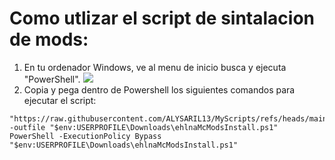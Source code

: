 # Como utlizar el script de sintalacion de mods:
1. En tu ordenador Windows, ve al menu de inicio busca y ejecuta "PowerShell".
![](https://i.imgur.com/NAoLYyE.png)
2. Copia y pega dentro de Powershell los siguientes comandos para ejecutar el script:
```
"https://raw.githubusercontent.com/ALYSARIL13/MyScripts/refs/heads/main/ehlnaMcModsInstall.ps1"  -outfile "$env:USERPROFILE\Downloads\ehlnaMcModsInstall.ps1"
PowerShell -ExecutionPolicy Bypass "$env:USERPROFILE\Downloads\ehlnaMcModsInstall.ps1"
```
